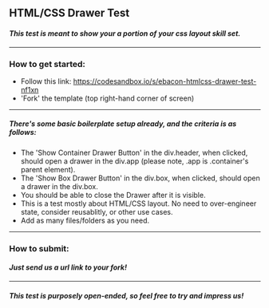 ## HTML/CSS Drawer Test

#### _This test is meant to show your a portion of your css layout skill set._

---

### How to get started:

- Follow this link: https://codesandbox.io/s/ebacon-htmlcss-drawer-test-nf1xn
- 'Fork' the template (top right-hand corner of screen)

---

##### There's some basic boilerplate setup already, and the criteria is as follows:

- The 'Show Container Drawer Button' in the div.header, when clicked, should open a drawer in the div.app (please note, .app is .container's parent element).
- The 'Show Box Drawer Button' in the div.box, when clicked, should open a drawer in the div.box.
- You should be able to close the Drawer after it is visible.
- This is a test mostly about HTML/CSS layout. No need to over-engineer state, consider reusablitly, or other use cases.
- Add as many files/folders as you need.

---

### How to submit:

#### _Just send us a url link to your fork!_

---

#### _This test is purposely open-ended, so feel free to try and impress us!_
